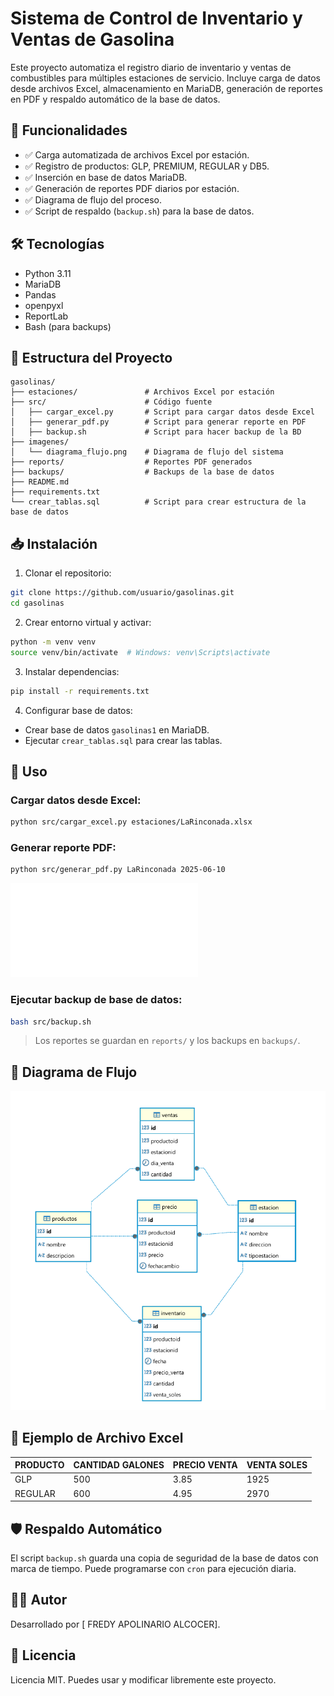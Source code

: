 # Sistema de Control de Inventario y Ventas de Gasolina

Este proyecto automatiza el registro diario de inventario y ventas de combustibles para múltiples estaciones de servicio. Incluye carga de datos desde archivos Excel, almacenamiento en MariaDB, generación de reportes en PDF y respaldo automático de la base de datos.

## 🔧 Funcionalidades

- ✅ Carga automatizada de archivos Excel por estación.
- ✅ Registro de productos: GLP, PREMIUM, REGULAR y DB5.
- ✅ Inserción en base de datos MariaDB.
- ✅ Generación de reportes PDF diarios por estación.
- ✅ Diagrama de flujo del proceso.
- ✅ Script de respaldo (`backup.sh`) para la base de datos.

## 🛠 Tecnologías

- Python 3.11
- MariaDB
- Pandas
- openpyxl
- ReportLab
- Bash (para backups)

## 📂 Estructura del Proyecto

```
gasolinas/
├── estaciones/               # Archivos Excel por estación
├── src/                      # Código fuente
│   ├── cargar_excel.py       # Script para cargar datos desde Excel
│   ├── generar_pdf.py        # Script para generar reporte en PDF
│   ├── backup.sh             # Script para hacer backup de la BD
├── imagenes/
│   └── diagrama_flujo.png    # Diagrama de flujo del sistema
├── reports/                  # Reportes PDF generados
├── backups/                  # Backups de la base de datos
├── README.md
├── requirements.txt
└── crear_tablas.sql          # Script para crear estructura de la base de datos
```

## 📥 Instalación

1. Clonar el repositorio:

```bash
git clone https://github.com/usuario/gasolinas.git
cd gasolinas
```

2. Crear entorno virtual y activar:

```bash
python -m venv venv
source venv/bin/activate  # Windows: venv\Scripts\activate
```

3. Instalar dependencias:

```bash
pip install -r requirements.txt
```

4. Configurar base de datos:

- Crear base de datos `gasolinas1` en MariaDB.
- Ejecutar `crear_tablas.sql` para crear las tablas.

## 🚀 Uso

### Cargar datos desde Excel:

```bash
python src/cargar_excel.py estaciones/LaRinconada.xlsx

```

### Generar reporte PDF:

```bash
python src/generar_pdf.py LaRinconada 2025-06-10
```
![Generar reporte PDF](reportes_estaciones_correcto.txt)

### Ejecutar backup de base de datos:

```bash
bash src/backup.sh
```

> Los reportes se guardan en `reports/` y los backups en `backups/`.

## 🧭 Diagrama de Flujo

![Diagrama de flujo](diagrama_flujo.png)

## 🧾 Ejemplo de Archivo Excel

| PRODUCTO | CANTIDAD GALONES | PRECIO VENTA | VENTA SOLES |
|----------|------------------|--------------|--------------|
| GLP      | 500              | 3.85         | 1925         |
| REGULAR  | 600              | 4.95         | 2970         |

## 🛡️ Respaldo Automático

El script `backup.sh` guarda una copia de seguridad de la base de datos con marca de tiempo. Puede programarse con `cron` para ejecución diaria.

## 🧑‍💻 Autor

Desarrollado por [ FREDY APOLINARIO ALCOCER].

## 📄 Licencia

Licencia MIT. Puedes usar y modificar libremente este proyecto.
